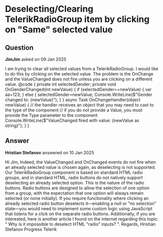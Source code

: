 # Deselecting/Clearing TelerikRadioGroup item by clicking on "Same" selected value

## Question

**JimJim** asked on 09 Jan 2025

I am trying to clear all selected values from a TelerikRadioGroup. I would like to do this by clicking on the selected value. The problem is the OnChange and the ValueChanged does not fire unless you are clicking on a different value. <TelerikRadioGroup Data="@genderOptions" Value="@selectedGender" OnChange="@OnChangeHandler" ValueChanged="@((int newValue)=> OnGenderChanged(newValue))" ValueField="@nameof(GenderModel.GenderId)" TextField="@nameof(GenderModel.GenderText)" Layout="RadioGroupLayout.Horizontal"> </TelerikRadioGroup> @code { private int selectedGender; private void OnGenderChanged(int newValue) { if (selectedGender==newValue) { var aa=123; } else { selectedGender=newValue; Console.WriteLine($"Gender changed to: {newValue}"); } } async Task OnChangeHandler(object newValue) { // the handler receives an object that you may need to cast to the type of the component // if you do not provide a Value, you must provide the Type parameter to the component Console.WriteLine($"ValueChanged fired with value: {newValue as string}"); } }

## Answer

**Hristian Stefanov** answered on 10 Jan 2025

Hi Jim, Indeed, the ValueChanged and OnChanged events do not fire when an already selected value is chosen again, as deselecting is not supported. Our TelerikRadioGroup component is based on standard HTML radio groups, and in standard HTML, radio buttons do not natively support deselecting an already selected option. This is the nature of the radio buttons. Radio buttons are designed to allow the selection of one option from a group, with the expectation that one option will always remain selected (or none initially). If you require functionality where clicking an already selected radio button deselects it—enabling a null or "no selection" state—you would need to implement some custom logic using JavaScript that listens for a click on the separate radio buttons. Additionally, if you are interested, here is another article I found on the internet regarding this topic: " Why is it impossible to deselect HTML "radio" inputs? ". Regards, Hristian Stefanov Progress Telerik
